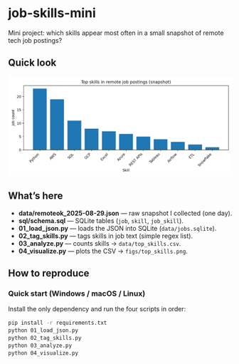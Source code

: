 # job-skills-mini

Mini project: which skills appear most often in a small snapshot of remote tech job postings?

## Quick look
![Top skills](figs/top_skills.png)

## What’s here
- **data/remoteok_2025-08-29.json** — raw snapshot I collected (one day).
- **sql/schema.sql** — SQLite tables (`job`, `skill`, `job_skill`).
- **01_load_json.py** — loads the JSON into SQLite (`data/jobs.sqlite`).
- **02_tag_skills.py** — tags skills in job text (simple regex list).
- **03_analyze.py** — counts skills → `data/top_skills.csv`.
- **04_visualize.py** — plots the CSV → `figs/top_skills.png`.

## How to reproduce

### Quick start (Windows / macOS / Linux)
Install the only dependency and run the four scripts in order:

```bash
pip install -r requirements.txt
python 01_load_json.py
python 02_tag_skills.py
python 03_analyze.py
python 04_visualize.py
